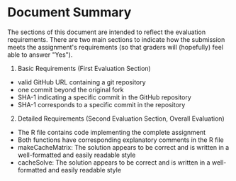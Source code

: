 # Document Summary
The sections of this document are intended to reflect the evaluation requirements.  There are two main sections to indicate how the submission meets the assignment's requirements (so that graders will (hopefully) feel able to answer "Yes").

1. Basic Requirements (First Evaluation Section)
  * valid GitHub URL containing a git repository
  * one commit beyond the original fork
  * SHA-1 indicating a specific commit in the GitHub repository
  * SHA-1 corresponds to a specific commit in the repository
2. Detailed Requirements (Second Evaluation Section, Overall Evaluation)
  * The R file contains code implementing the complete assignment
  * Both functions have corresponding explanatory comments in the R file
  * makeCacheMatrix: The solution appears to be correct and is written in a well-formatted and easily readable style
  * cacheSolve: The solution appears to be correct and is written in a well-formatted and easily readable style